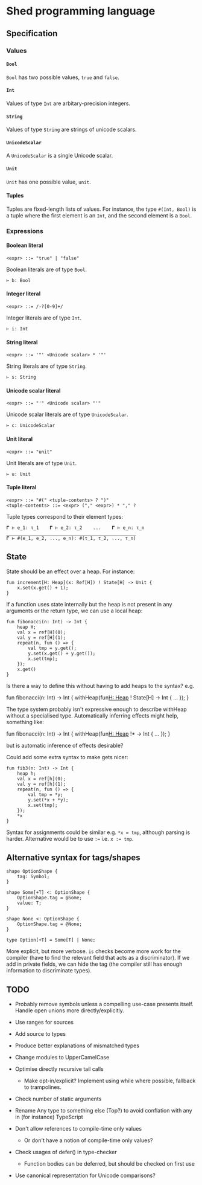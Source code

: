 # Shed programming language

## Specification

### Values

#### `Bool`

`Bool` has two possible values, `true` and `false`.

#### `Int`

Values of type `Int` are arbitary-precision integers.

#### `String`

Values of type `String` are strings of unicode scalars.

#### `UnicodeScalar`

A `UnicodeScalar` is a single Unicode scalar.

#### `Unit`

`Unit` has one possible value, `unit`.

#### Tuples

Tuples are fixed-length lists of values.
For instance, the type `#(Int, Bool)` is a tuple where the first element is an `Int`, and the second element is a `Bool`.

### Expressions

#### Boolean literal

    <expr> ::= "true" | "false"

Boolean literals are of type `Bool`.

    ⊢ b: Bool

#### Integer literal

    <expr> ::= /-?[0-9]+/

Integer literals are of type `Int`.

    ⊢ i: Int

#### String literal

    <expr> ::= '"' <Unicode scalar> * '"'

String literals are of type `String`.

    ⊢ s: String

#### Unicode scalar literal

    <expr> ::= "'" <Unicode scalar> "'"

Unicode scalar literals are of type `UnicodeScalar`.

    ⊢ c: UnicodeScalar

#### Unit literal

    <expr> ::= "unit"

Unit literals are of type `Unit`.

    ⊢ u: Unit

#### Tuple literal

    <expr> ::= "#(" <tuple-contents> ? ")"
    <tuple-contents> ::= <expr> ("," <expr>) * "," ?

Tuple types correspond to their element types:

    𝚪 ⊢ e_1: τ_1    𝚪 ⊢ e_2: τ_2    ...    𝚪 ⊢ e_n: τ_n
    ________________________________________________
    𝚪 ⊢ #(e_1, e_2, ..., e_n): #(τ_1, τ_2, ..., τ_n)

## State

State should be an effect over a heap.
For instance:

```
fun increment[H: Heap](x: Ref[H]) ! State[H] -> Unit {
    x.set(x.get() + 1);
}
```

If a function uses state internally but the heap is not present in any arguments or the return type,
we can use a local heap:

```
fun fibonacci(n: Int) -> Int {
    heap H;
    val x = ref[H](0);
    val y = ref[H](1);
    repeat(n, fun () => {
        val tmp = y.get();
        y.set(x.get() + y.get());
        x.set(tmp);
    });
    x.get()
}
```

Is there a way to define this without having to add heaps to the syntax? e.g.

fun fibonacci(n: Int) -> Int {
    withHeap(fun[H: Heap]() ! State[H] -> Int {
        ...
    });
}

The type system probably isn't expressive enough to describe withHeap without a specialised type.
Automatically inferring effects might help, something like:

fun fibonacci(n: Int) -> Int {
    withHeap(fun[H: Heap]() !* -> Int {
        ...
    });
}

but is automatic inference of effects desirable?

Could add some extra syntax to make gets nicer:

```
fun fib3(n: Int) -> Int {
    heap h;
    val x = ref[h](0);
    val y = ref[h](1);
    repeat(n, fun () => {
        val tmp = *y;
        y.set(*x + *y);
        x.set(tmp);
    });
    *x
}
```

Syntax for assignments could be similar e.g. `*x = tmp`,
although parsing is harder.
Alternative would be to use `:=` i.e. `x := tmp`.

## Alternative syntax for tags/shapes

```
shape OptionShape {
    tag: Symbol;
}

shape Some[+T] <: OptionShape {
    OptionShape.tag = @Some;
    value: T;
}

shape None <: OptionShape {
    OptionShape.tag = @None;
}

type Option[+T] = Some[T] | None;
```

More explicit, but more verbose.
`is` checks become more work for the compiler (have to find the relevant field that acts as a discriminator).
If we add in private fields, we can hide the tag (the compiler still has enough information to discriminate types).

## TODO

* Probably remove symbols unless a compelling use-case presents itself.
  Handle open unions more directly/explicitly.

* Use ranges for sources

* Add source to types

* Produce better explanations of mismatched types

* Change modules to UpperCamelCase

* Optimise directly recursive tail calls
  * Make opt-in/explicit? Implement using while where possible, fallback to trampolines.

* Check number of static arguments

* Rename Any type to something else (Top?) to avoid conflation with any in (for instance) TypeScript

* Don't allow references to compile-time only values
  * Or don't have a notion of compile-time only values?

* Check usages of defer() in type-checker
  * Function bodies can be deferred, but should be checked on first use

* Use canonical representation for Unicode comparisons?
